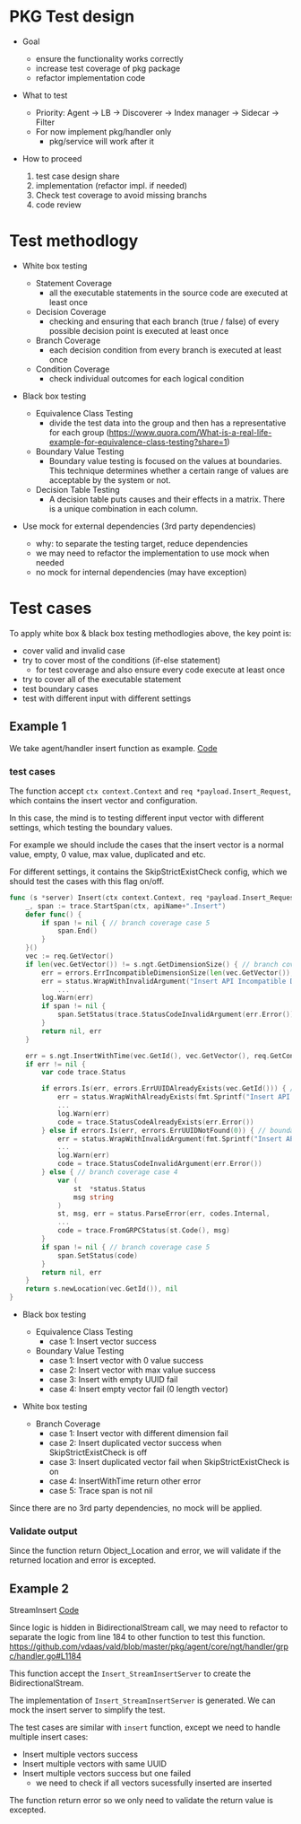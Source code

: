 # PKG Test design

- Goal
  - ensure the functionality works correctly
  - increase test coverage of pkg package
  - refactor implementation code

- What to test
  - Priority: Agent -> LB -> Discoverer -> Index manager -> Sidecar -> Filter
  - For now implement pkg/handler only
    - pkg/service will work after it

- How to proceed
  1. test case design share
  2. implementation (refactor impl. if needed)
  3. Check test coverage to avoid missing branchs
  4. code review

# Test methodlogy

- White box testing
  - Statement Coverage
    - all the executable statements in the source code are executed at least once
  - Decision Coverage
    - checking and ensuring that each branch (true / false) of every possible decision point is executed at least once
  - Branch Coverage
    - each decision condition from every branch is executed at least once
  - Condition Coverage
    - check individual outcomes for each logical condition

- Black box testing
  - Equivalence Class Testing
    - divide the test data into the group and then has a representative for each group (https://www.quora.com/What-is-a-real-life-example-for-equivalence-class-testing?share=1)
  - Boundary Value Testing
    - Boundary value testing is focused on the values at boundaries. This technique determines whether a certain range of values are acceptable by the system or not. 
  - Decision Table Testing
    - A decision table puts causes and their effects in a matrix. There is a unique combination in each column.

- Use mock for external dependencies (3rd party dependencies)
  - why: to separate the testing target, reduce dependencies
  - we may need to refactor the implementation to use mock when needed
  - no mock for internal dependencies (may have exception)

# Test cases

To apply white box & black box testing methodlogies above, the key point is:

- cover valid and invalid case
- try to cover most of the conditions (if-else statement)
  - for test coverage and also ensure every code execute at least once
- try to cover all of the executable statement
- test boundary cases
- test with different input with different settings

## Example 1

We take agent/handler insert function as example. [Code](https://github.com/vdaas/vald/blob/master/pkg/agent/core/ngt/handler/grpc/handler.go#L1079)

### test cases

The function accept `ctx context.Context` and `req *payload.Insert_Request`, which contains the insert vector and configuration.

In this case, the mind is to testing different input vector with different settings, which testing the boundary values.

For example we should include the cases that the insert vector is a normal value, empty, 0 value, max value, duplicated and etc.

For different settings, it contains the SkipStrictExistCheck config, which we should test the cases with this flag on/off.

```go
func (s *server) Insert(ctx context.Context, req *payload.Insert_Request) (res *payload.Object_Location, err error) {
	_, span := trace.StartSpan(ctx, apiName+".Insert")
	defer func() {
		if span != nil { // branch coverage case 5
			span.End()
		}
	}()
	vec := req.GetVector()
	if len(vec.GetVector()) != s.ngt.GetDimensionSize() { // branch coverage case 1
		err = errors.ErrIncompatibleDimensionSize(len(vec.GetVector()), int(s.ngt.GetDimensionSize()))
		err = status.WrapWithInvalidArgument("Insert API Incompatible Dimension Size detected",
			...
		log.Warn(err)
		if span != nil {
			span.SetStatus(trace.StatusCodeInvalidArgument(err.Error()))
		}
		return nil, err
	}

	err = s.ngt.InsertWithTime(vec.GetId(), vec.GetVector(), req.GetConfig().GetTimestamp()) // boundary value testing, Equivalence Class Testing
	if err != nil {
		var code trace.Status

		if errors.Is(err, errors.ErrUUIDAlreadyExists(vec.GetId())) { // branch coverage case 3
			err = status.WrapWithAlreadyExists(fmt.Sprintf("Insert API uuid %s already exists", vec.GetId()), err,
			...
			log.Warn(err)
			code = trace.StatusCodeAlreadyExists(err.Error())
		} else if errors.Is(err, errors.ErrUUIDNotFound(0)) { // boundary value testing case 3 (can be branch coverage)
			err = status.WrapWithInvalidArgument(fmt.Sprintf("Insert API empty uuid \"%s\" was given", vec.GetId()), err,
			...
			log.Warn(err)
			code = trace.StatusCodeInvalidArgument(err.Error())
		} else { // branch coverage case 4
			var (
				st  *status.Status
				msg string
			)
			st, msg, err = status.ParseError(err, codes.Internal,
			...
			code = trace.FromGRPCStatus(st.Code(), msg)
		}
		if span != nil { // branch coverage case 5
			span.SetStatus(code)
		}
		return nil, err
	}
	return s.newLocation(vec.GetId()), nil
}
```

- Black box testing
  - Equivalence Class Testing
    - case 1: Insert vector success
  - Boundary Value Testing
    - case 1: Insert vector with 0 value success
    - case 2: Insert vector with max value success
    - case 3: Insert with empty UUID fail
    - case 4: Insert empty vector fail (0 length vector)
  
- White box testing
  - Branch Coverage
    - case 1: Insert vector with different dimension fail
    - case 2: Insert duplicated vector success when SkipStrictExistCheck is off
    - case 3: Insert duplicated vector fail when SkipStrictExistCheck is on
    - case 4: InsertWithTime return other error
    - case 5: Trace span is not nil

Since there are no 3rd party dependencies, no mock will be applied.

### Validate output

Since the function return Object_Location and error, we will validate if the returned location and error is excepted.

## Example 2

StreamInsert [Code](https://github.com/vdaas/vald/blob/master/pkg/agent/core/ngt/handler/grpc/handler.go#L1175)

Since logic is hidden in BidirectionalStream call, we may need to refactor to separate the logic from line 184 to other function to test this function.
https://github.com/vdaas/vald/blob/master/pkg/agent/core/ngt/handler/grpc/handler.go#L1184

This function accept the `Insert_StreamInsertServer` to create the BidirectionalStream. 

The implementation of `Insert_StreamInsertServer` is generated. We can mock the insert server to simplify the test.

The test cases are similar with `insert` function, except we need to handle multiple insert cases:

- Insert multiple vectors success
- Insert multiple vectors with same UUID
- Insert multiple vectors success but one failed
  - we need to check if all vectors sucessfully inserted are inserted

The function return error so we only need to validate the return value is excepted.
